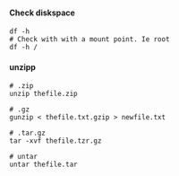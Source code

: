 #### Check diskspace
```
df -h
# Check with with a mount point. Ie root
df -h /
```

#### unzipp
```
# .zip
unzip thefile.zip

# .gz
gunzip < thefile.txt.gzip > newfile.txt

# .tar.gz
tar -xvf thefile.tzr.gz

# untar
untar thefile.tar
```

